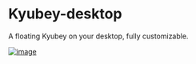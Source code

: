 # Kyubey-desktop
A floating Kyubey on your desktop, fully customizable.

[![image](https://user-images.githubusercontent.com/34207693/208809355-0a489bd7-fc39-4591-a65e-6dc6799c5ac3.png)](https://www.bilibili.com/video/BV1o24y1U7XJ/)
